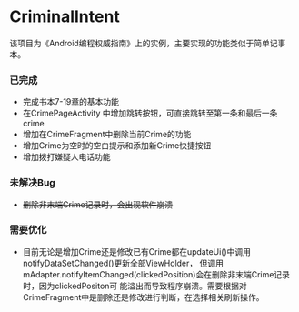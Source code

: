 # CriminalIntent
  该项目为《Android编程权威指南》上的实例，主要实现的功能类似于简单记事本。
### 已完成  
  - 完成书本7-19章的基本功能
  - 在CrimePageActivity 中增加跳转按钮，可直接跳转至第一条和最后一条crime
  - 增加在CrimeFragment中删除当前Crime的功能
  - 增加Crime为空时的空白提示和添加新Crime快捷按钮
  - 增加拨打嫌疑人电话功能

### 未解决Bug
  - ~~删除非末端Crime记录时，会出现软件崩溃~~

### 需要优化
  - 目前无论是增加Crime还是修改已有Crime都在updateUi()中调用notifyDataSetChanged()更新全部ViewHolder，
    但调用mAdapter.notifyItemChanged(clickedPosition)会在删除非末端Crime记录时，因为clickedPositon可
    能溢出而导致程序崩溃。需要根据对CrimeFragment中是删除还是修改进行判断，在选择相关刷新操作。

